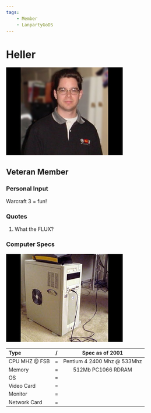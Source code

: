 ```yaml
---
tags:
    - Member
    - LanpartyGoDS
---
```


# Heller
![Heller profile picture](heller.jpg "Heller profile picture")
## Veteran Member





### Personal Input

Warcraft 3 = fun!

### Quotes
1. What the FLUX?

### Computer Specs

![Heller PC image](heller-pc.jpg "Heller PC image")

| Type          | / | Spec as of 2001                        |
| :-----------  | - | :------------------------------------: |
| CPU MHZ @ FSB | = | Pentium 4 2400 Mhz @ 533Mhz |
| Memory        | = | 512Mb PC1066 RDRAM |
| OS            | = | |
| Video Card    | = | |
| Monitor       | = | |
| Network Card  | = | |
